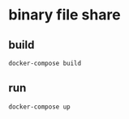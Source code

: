 # binary file share

## build

```shell
docker-compose build
```

## run

```shell
docker-compose up
```
